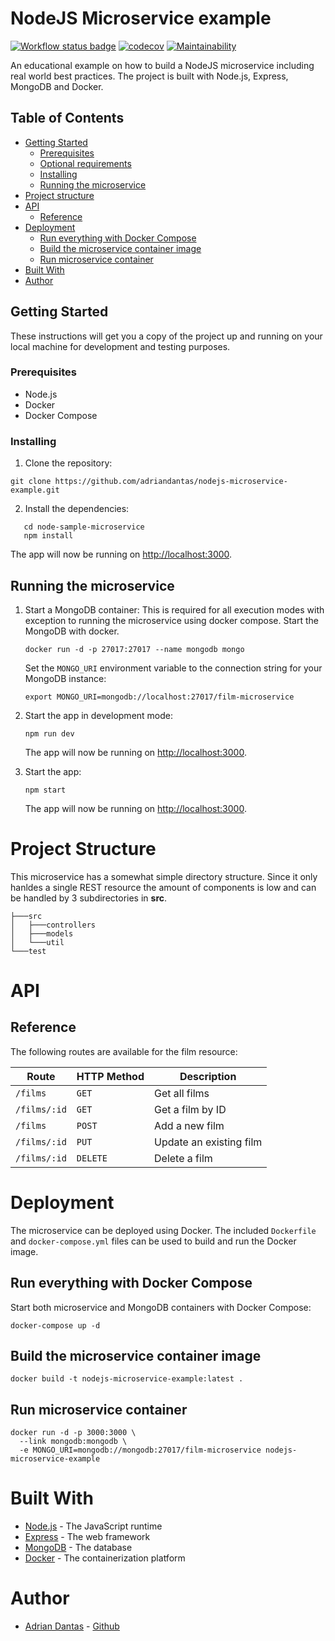 # NodeJS Microservice example

[![Workflow status badge](https://github.com/adriandantas/nodejs-microservice-example/actions/workflows/film-microservice-example.yml/badge.svg)](https://github.com/adriandantas/nodejs-microservice-example/actions)
[![codecov](https://codecov.io/gh/adriandantas/nodejs-microservice-example/branch/main/graph/badge.svg?token=V65OB1ARTK)](https://codecov.io/gh/adriandantas/nodejs-microservice-example)
[![Maintainability](https://api.codeclimate.com/v1/badges/8af129acb784bc0d19ab/maintainability)](https://codeclimate.com/github/adriandantas/nodejs-microservice-example/maintainability)

An educational example on how to build a NodeJS microservice including real world best practices.
The project is built with Node.js, Express, MongoDB and Docker.

## Table of Contents

- [Getting Started](#getting-started)
  - [Prerequisites](#prerequisites)
  - [Optional requirements](#optional-requirements)
  - [Installing](#installing)
  - [Running the microservice](#running-the-microservice)
- [Project structure](#project-structure)
- [API](#api)
  - [Reference](#reference)
- [Deployment](#deployment)
  - [Run everything with Docker Compose](#run-everything--with-docker-compose)
  - [Build the microservice container image](#build-the-microservice-container-image)
  - [Run microservice container](#run-microservice-container)
- [Built With](#built-with)
- [Author](#author)

## Getting Started

These instructions will get you a copy of the project up and running on your local machine for development and testing purposes.

### Prerequisites

- Node.js
- Docker
- Docker Compose

### Installing

1. Clone the repository:

```shell
git clone https://github.com/adriandantas/nodejs-microservice-example.git
```

2. Install the dependencies:

```shell
   cd node-sample-microservice
   npm install
```

The app will now be running on [http://localhost:3000](http://localhost:3000).

## Running the microservice

1. Start a MongoDB container:
   This is required for all execution modes with exception to running the microservice using docker compose.
   Start the MongoDB with docker.

   ```shell
   docker run -d -p 27017:27017 --name mongodb mongo
   ```

   Set the `MONGO_URI` environment variable to the connection string for your MongoDB instance:

   ```shell
   export MONGO_URI=mongodb://localhost:27017/film-microservice
   ```

2. Start the app in development mode:

   ```shell
   npm run dev
   ```

   The app will now be running on [http://localhost:3000](http://localhost:3000).

3. Start the app:

   ```shell
   npm start
   ```

   The app will now be running on [http://localhost:3000](http://localhost:3000).

# Project Structure

This microservice has a somewhat simple directory structure. Since it only hanldes a single REST resource the amount of
components is low and can be handled by 3 subdirectories in **src**.

```
├───src
│   ├───controllers
│   ├───models
│   └───util
└───test
```

# API

## Reference

The following routes are available for the film resource:

| Route        | HTTP Method | Description             |
| ------------ | ----------- | ----------------------- |
| `/films`     | `GET`       | Get all films           |
| `/films/:id` | `GET`       | Get a film by ID        |
| `/films`     | `POST`      | Add a new film          |
| `/films/:id` | `PUT`       | Update an existing film |
| `/films/:id` | `DELETE`    | Delete a film           |

# Deployment

The microservice can be deployed using Docker. The included `Dockerfile` and `docker-compose.yml` files can be used to build and run the Docker image.

## Run everything with Docker Compose

Start both microservice and MongoDB containers with Docker Compose:

```shell
docker-compose up -d
```

## Build the microservice container image

```shell
docker build -t nodejs-microservice-example:latest .
```

## Run microservice container

```shell
docker run -d -p 3000:3000 \
  --link mongodb:mongodb \
  -e MONGO_URI=mongodb://mongodb:27017/film-microservice nodejs-microservice-example
```

# Built With

- [Node.js](https://nodejs.org) - The JavaScript runtime
- [Express](https://expressjs.com) - The web framework
- [MongoDB](https://www.mongodb.com) - The database
- [Docker](https://www.docker.com) - The containerization platform

# Author

- [Adrian Dantas](https://github.com/adriandantas) - [Github](https://github.com/adriandantas)
